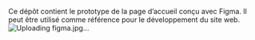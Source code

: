 Ce dépôt contient le prototype de la page d’accueil conçu avec Figma. Il peut être utilisé comme référence pour le développement du site web.
![Uploading figma.jpg…]()
